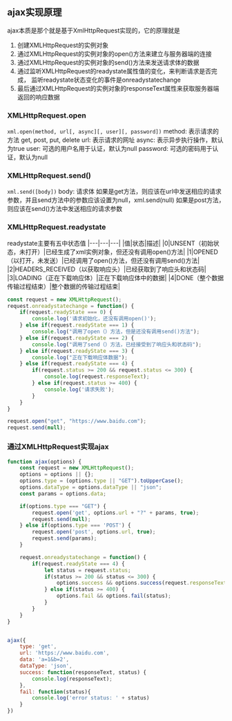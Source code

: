 ## ajax实现原理
ajax本质是那个就是基于XmlHttpRequest实现的，它的原理就是
1. 创建XMLHttpRequest的实例对象
2. 通过XMLHttpRequest的实例对象的open()方法来建立与服务器端的连接
3. 通过XMLHttpRequest的实例对象的send()方法来发送请求体的数据
4. 通过监听XMLHttpRequest的readystate属性值的变化，来判断请求是否完成， 监听readystate状态变化的事件是onreadystatechange
5. 最后通过XMLHttpRequest的实例对象的responseText属性来获取服务器端返回的响应数据

### XMLHttpRequest.open
`xml.open(method, url[, async][, user][, password])`
method: 表示请求的方法 get, post, put, delete
url: 表示请求的网址
async: 表示异步执行操作，默认为true
user: 可选的用户名用于认证，默认为null
password: 可选的密码用于认证，默认为null

### XMLHttpRequest.send()
`xml.send([body])`
body: 请求体
如果是get方法，则应该在url中发送相应的请求参数，并且send方法中的参数应该设置为null，xml.send(null)
如果是post方法，则应该在send()方法中发送相应的请求参数

### XMLHttpRequest.readystate
readystate主要有五中状态值
|---|---|---|
|值|状态|描述|
|0|UNSENT（初始状态，未打开）|已经生成了xml实例对象，但还没有调用open()方法|
|1|OPENED（以打开，未发送）|已经调用了open()方法，但还没有调用send()方法|
|2|HEADERS_RECEIVED（以获取响应头）|已经获取到了响应头和状态码|
|3|LOADING（正在下载响应体）|正在下载响应体中的数据|
|4|DONE（整个数据传输过程结束）|整个数据的传输过程结束|

```js
const request = new XMLHttpRequest();
request.onreadystatechange = function() {
    if(request.readyState === 0) {
        console.log('请求初始化，还没有调用open()');
    } else if(request.readyState === 1) {
        console.log("调用了open（）方法，但是还没有调用send()方法");
    } else if(request.readyState === 2) {
        console.log("调用了send（）方法，已经接受到了响应头和状态码");
    } else if(request.readyState === 3) {
        console.log("正在下载响应体数据");
    } else if(request.readyState === 4) {
        if(request.status >= 200 && request.status <= 300) {
            console.log(request.responseText);
        } else if(request.status >= 400) {
            console.log('请求失败');
        }
    }
}

request.open("get", "https://www.baidu.com");
request.send(null);
```


### 通过XMLHttpRequest实现ajax

```js
function ajax(options) {
    const request = new XMLHttpRequest();
    options = options || {};
    options.type = (options.type || "GET").toUpperCase();
    options.dataType = options.dataType || "json";
    const params = options.data;

    if(options.type === "GET") {
        request.open('get', options.url + "?" + params, true);
        request.send(null);
    } else if(options.type === 'POST') {
        request.open('post', options.url, true);
        request.send(params);
    }

    request.onreadystatechange = function() {
        if(request.readyState === 4) {
            let status = request.status;
            if(status >= 200 && status <= 300) {
                options.success && options.success(request.responseText, status);
            } else if(status >= 400) {
                options.fail && options.fail(status);
            }
        }
    }
}


ajax({
    type: 'get',
    url: 'https://www.baidu.com',
    data: 'a=1&b=2',
    dataType: 'json',
    success: function(responseText, status) {
        console.log(responseText);
    },
    fail: function(status){
        console.log('error status: ' + status)
    }
})
```